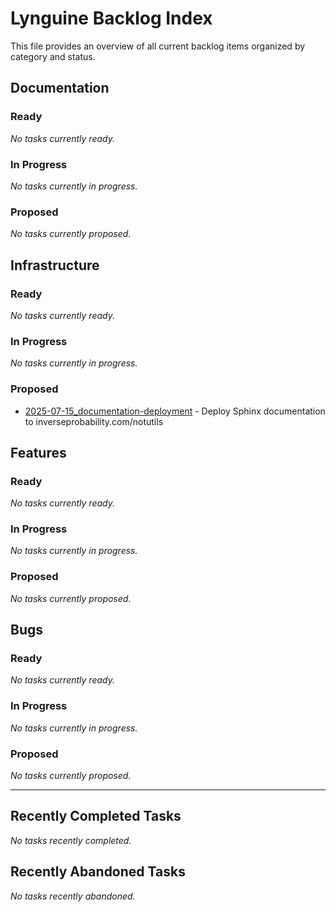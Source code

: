 # Lynguine Backlog Index

This file provides an overview of all current backlog items organized by category and status.

## Documentation

### Ready

*No tasks currently ready.*


### In Progress

*No tasks currently in progress.*


### Proposed

*No tasks currently proposed.*


## Infrastructure

### Ready

*No tasks currently ready.*


### In Progress

*No tasks currently in progress.*


### Proposed

- [2025-07-15_documentation-deployment](infrastructure/2025-07-15_documentation-deployment.md) - Deploy Sphinx documentation to inverseprobability.com/notutils


## Features

### Ready

*No tasks currently ready.*


### In Progress

*No tasks currently in progress.*


### Proposed

*No tasks currently proposed.*


## Bugs

### Ready

*No tasks currently ready.*


### In Progress

*No tasks currently in progress.*


### Proposed

*No tasks currently proposed.*


---

## Recently Completed Tasks

*No tasks recently completed.*


## Recently Abandoned Tasks

*No tasks recently abandoned.*
